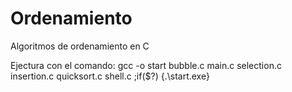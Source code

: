 # Ordenamiento
Algoritmos de ordenamiento en C

Ejectura con el comando:
gcc -o start bubble.c main.c selection.c insertion.c quicksort.c shell.c ;if($?) {.\start.exe}
